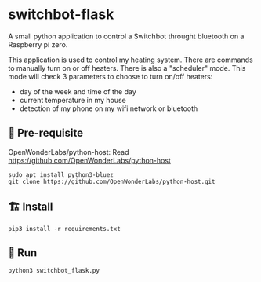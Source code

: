# switchbot-flask

A small python application to control a Switchbot throught bluetooth on a Raspberry pi zero.


This application is used to control my heating system. There are commands to manually turn on or off heaters.
There is also a "scheduler" mode. This mode will check 3 parameters to choose to turn on/off heaters:
 - day of the week and time of the day
 - current temperature in my house
 - detection of my phone on my wifi network or bluetooth


## 🚦 Pre-requisite

OpenWonderLabs/python-host:
Read https://github.com/OpenWonderLabs/python-host
```
sudo apt install python3-bluez
git clone https://github.com/OpenWonderLabs/python-host.git
```

## 🏗️ Install
```
pip3 install -r requirements.txt
```

## 🚀 Run
```
python3 switchbot_flask.py
```